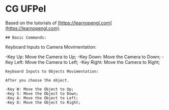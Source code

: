 # CG UFPel
Based on the tutorials of [https://learnopengl.com](https://learnopengl.com). 
```
## Basic Commands:
```
Keyboard Inputs to Camera Movimentation:

-Key Up: Move the Camera to Up;
-Key Down: Move the Camera to Down;
-Key Left: Move the Camera to Left;
-Key Right: Move the Camera to Right;
```
Keyboard Inputs to Objects Movimentation:

After you choose the object.

-Key W: Move the Object to Up;
-Key S: Move the Object to Down;
-Key A: Move the Object to Left;
-Key D: Move the Object to Right;
